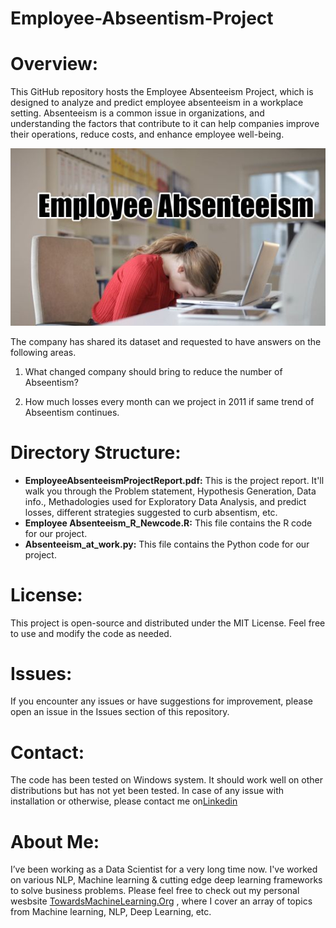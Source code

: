 # Employee-Abseentism-Project
# Overview:
This GitHub repository hosts the Employee Absenteeism Project, which is designed to analyze and predict employee absenteeism in a workplace setting. Absenteeism is a common issue in organizations, and understanding the factors that contribute to it can help companies improve their operations, reduce costs, and enhance employee well-being.

![Employee-Abseentism](https://github.com/Praveen76/Employee-Abseentism-Project/blob/3b3aff60d772358abb84991db158e97eebd6d3ea/Employee%20Absenteeism.jpg)

The company has shared its dataset and requested to have answers on the following areas.

1) What changed company should bring to reduce the number of Abseentism?

2) How much losses every month can we project in 2011 if same trend of Abseentism continues.
   

# Directory Structure:

 * **EmployeeAbsenteeismProjectReport.pdf:** This is the project report. It'll walk you through the Problem statement, Hypothesis Generation, Data info., Methadologies used for Exploratory Data Analysis, and predict losses, different strategies suggested to curb absentism, etc.
 * **Employee Absenteeism_R_Newcode.R:** This file contains the R code for our project.
 * **Absenteeism_at_work.py:** This file contains the Python code for our project.

# License:
This project is open-source and distributed under the MIT License. Feel free to use and modify the code as needed.

# Issues:
If you encounter any issues or have suggestions for improvement, please open an issue in the Issues section of this repository.

# Contact:
The code has been tested on Windows system. It should work well on other distributions but has not yet been tested. In case of any issue with installation or otherwise, please contact me on[Linkedin](https://www.linkedin.com/in/praveen-kumar-anwla-49169266/)

# **About Me:**
I’ve been working as a Data Scientist for a very long time now. I've worked on various NLP, Machine learning & cutting edge deep learning frameworks to solve business problems. Please feel free to check out my personal wesbsite [TowardsMachineLearning.Org](https://towardsmachinelearning.org/) , where I cover an array of topics from Machine learning, NLP, Deep Learning, etc.
